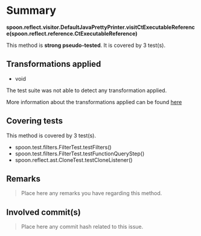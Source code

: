# Summary
**spoon.reflect.visitor.DefaultJavaPrettyPrinter.visitCtExecutableReference(spoon.reflect.reference.CtExecutableReference)**

This method is **strong pseudo-tested**.
It is covered by 3 test(s). 


## Transformations applied

- void


The test suite was not able to detect any transformation applied.

More information about the transformations applied can be found [here](https://github.com/STAMP-project/pitest-descartes)

## Covering tests
This method is covered by 3 test(s).
* spoon.test.filters.FilterTest.testFilters()
* spoon.test.filters.FilterTest.testFunctionQueryStep()
* spoon.reflect.ast.CloneTest.testCloneListener()


## Remarks
> Place here any remarks you have regarding this method.

## Involved commit(s)

> Place here any commit hash related to this issue.
